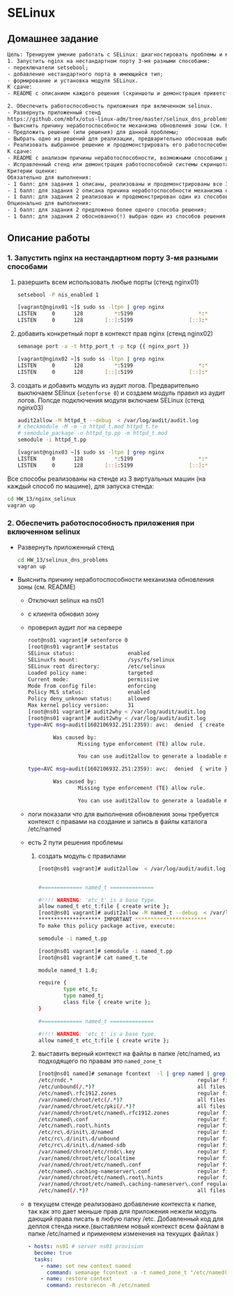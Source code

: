 # SELinux

## Домашнее задание

```txt
Цель: Тренируем умение работать с SELinux: диагностировать проблемы и модифицировать политики SELinux для корректной работы приложений, если это требуется.
1. Запустить nginx на нестандартном порту 3-мя разными способами:
- переключатели setsebool;
- добавление нестандартного порта в имеющийся тип;
- формирование и установка модуля SELinux.
К сдаче:
- README с описанием каждого решения (скриншоты и демонстрация приветствуются).

2. Обеспечить работоспособность приложения при включенном selinux.
- Развернуть приложенный стенд
https://github.com/mbfx/otus-linux-adm/tree/master/selinux_dns_problems
- Выяснить причину неработоспособности механизма обновления зоны (см. README);
- Предложить решение (или решения) для данной проблемы;
- Выбрать одно из решений для реализации, предварительно обосновав выбор;
- Реализовать выбранное решение и продемонстрировать его работоспособность.
К сдаче:
- README с анализом причины неработоспособности, возможными способами решения и обоснованием выбора одного из них;
- Исправленный стенд или демонстрация работоспособной системы скриншотами и описанием.
Критерии оценки:
Обязательно для выполнения:
- 1 балл: для задания 1 описаны, реализованы и продемонстрированы все 3 способа решения;
- 1 балл: для задания 2 описана причина неработоспособности механизма обновления зоны;
- 1 балл: для задания 2 реализован и продемонстрирован один из способов решения;
Опционально для выполнения:
- 1 балл: для задания 2 предложено более одного способа решения;
- 1 балл: для задания 2 обоснованно(!) выбран один из способов решения.

```

## Описание работы

### 1. Запустить nginx на нестандартном порту 3-мя разными способами

1. разершить всем использовать любые порты (стенд nginx01)

    ```bash
    setsebool -P nis_enabled 1
    ```

    ```bash
    [vagrant@nginx01 ~]$ sudo ss -ltpn | grep nginx
    LISTEN     0      128          *:5199                     *:*                   users:(("nginx",pid=3258,fd=6),("nginx",pid=3257,fd=6))
    LISTEN     0      128       [::]:5199                  [::]:*                   users:(("nginx",pid=3258,fd=7),("nginx",pid=3257,fd=7))
    ```

1. добавить конкретный порт в контекст прав nginx (стенд nginx02)

    ```bash
    semanage port -a -t http_port_t -p tcp {{ nginx_port }}
    ```

    ```bash
    [vagrant@nginx02 ~]$ sudo ss -ltpn | grep nginx
    LISTEN     0      128          *:5199                     *:*                   users:(("nginx",pid=7504,fd=6),("nginx",pid=7503,fd=6))
    LISTEN     0      128       [::]:5199                  [::]:*                   users:(("nginx",pid=7504,fd=7),("nginx",pid=7503,fd=7))
    ```

1. создать и добавить модуль из аудит логов. Предварительно выключаем SElinux (```setenforse 0```) и создаем модуль правил из аудит логов. Полсде подключения модуля включаем SELinux (стенд nginx03)

    ```bash
    audit2allow -M httpd_t --debug  < /var/log/audit/audit.log
    # checkmodule -M -m -o httpd_t.mod httpd_t.te
    # semodule_package -o httpd_tp.pp -m httpd_t.mod
    semodule -i httpd_t.pp
    ```

    ```bash
    [vagrant@nginx03 ~]$ sudo ss -ltpn | grep nginx
    LISTEN     0      128          *:5199                     *:*                   users:(("nginx",pid=7765,fd=6),("nginx",pid=7764,fd=6))
    LISTEN     0      128       [::]:5199                  [::]:*                   users:(("nginx",pid=7765,fd=7),("nginx",pid=7764,fd=7))
    ```

Все способы реализованы на стенде из 3 виртуальных машин (на каждый способ по машине), для запуска стенда:

```bash
cd HW_13/nginx_selinux
vagran up
```

### 2. Обеспечить работоспособность приложения при включенном selinux

* Развернуть приложенный стенд

    ```bash
    cd HW_13/selinux_dns_problems
    vagran up
    ```

* Выяснить причину неработоспособности механизма обновления зоны (см. README)
  * Отключил selinux на ns01
  * с клиента обновил зону
  * проверил аудит лог на сервере

    ```bash
    root@ns01 vagrant]# setenforce 0
    [root@ns01 vagrant]# sestatus  
    SELinux status:                 enabled
    SELinuxfs mount:                /sys/fs/selinux
    SELinux root directory:         /etc/selinux
    Loaded policy name:             targeted
    Current mode:                   permissive
    Mode from config file:          enforcing
    Policy MLS status:              enabled
    Policy deny_unknown status:     allowed
    Max kernel policy version:      31
    [root@ns01 vagrant]# audit2why < /var/log/audit/audit.log
    [root@ns01 vagrant]# audit2why < /var/log/audit/audit.log
    type=AVC msg=audit(1602106932.251:2359): avc:  denied  { create } for  pid=8105 comm="isc-worker0000" name="named.ddns.lab.view1.jnl" scontext=system_u:system_r:named_t:s0 tcontext=system_u:object_r:etc_t:s0 tclass=file permissive=1

            Was caused by:
                    Missing type enforcement (TE) allow rule.

                    You can use audit2allow to generate a loadable module to allow this access.

    type=AVC msg=audit(1602106932.251:2359): avc:  denied  { write } for  pid=8105 comm="isc-worker0000" path="/etc/named/dynamic/named.ddns.lab.view1.jnl" dev="sda1" ino=67149894 scontext=system_u:system_r:named_t:s0 tcontext=system_u:object_r:etc_t:s0 tclass=file permissive=1

            Was caused by:
                    Missing type enforcement (TE) allow rule.

                    You can use audit2allow to generate a loadable module to allow this access.

    ```

  * логи показали что для выполнения обновления зоны требуется контекст с правами на создание и запись в файлы каталога /etc/named
  * есть 2 пути решения проблемы
    1. создать модуль с правилами

        ```bash
        [root@ns01 vagrant]# audit2allow  < /var/log/audit/audit.log


        #============= named_t ==============

        #!!!! WARNING: 'etc_t' is a base type.
        allow named_t etc_t:file { create write };
        [root@ns01 vagrant]# audit2allow -M named_t --debug  < /var/log/audit/audit.log
        ******************** IMPORTANT ***********************
        To make this policy package active, execute:

        semodule -i named_t.pp

        [root@ns01 vagrant]# semodule -i named_t.pp
        [root@ns01 vagrant]# cat named_t.te

        module named_t 1.0;

        require {
                type etc_t;
                type named_t;
                class file { create write };
        }

        #============= named_t ==============

        #!!!! WARNING: 'etc_t' is a base type.
        allow named_t etc_t:file { create write };
        ```

    1. выставить верный контекст на файлы в папке /etc/named, из подходящего по правам это ```named_zone_t```

        ```bash
        [root@ns01 named]# semanage fcontext  -l | grep named | grep etc
        /etc/rndc.*                                        regular file       system_u:object_r:named_conf_t:s0
        /etc/unbound(/.*)?                                 all files          system_u:object_r:named_conf_t:s0
        /etc/named\.rfc1912.zones                          regular file       system_u:object_r:named_conf_t:s0
        /var/named/chroot/etc(/.*)?                        all files          system_u:object_r:etc_t:s0
        /var/named/chroot/etc/pki(/.*)?                    all files          system_u:object_r:cert_t:s0
        /var/named/chroot/etc/named\.rfc1912.zones         regular file       system_u:object_r:named_conf_t:s0
        /etc/named\.conf                                   regular file       system_u:object_r:named_conf_t:s0
        /etc/named\.root\.hints                            regular file       system_u:object_r:named_conf_t:s0
        /etc/rc\.d/init\.d/named                           regular file       system_u:object_r:named_initrc_exec_t:s0
        /etc/rc\.d/init\.d/unbound                         regular file       system_u:object_r:named_initrc_exec_t:s0
        /etc/rc\.d/init\.d/named-sdb                       regular file       system_u:object_r:named_initrc_exec_t:s0
        /var/named/chroot/etc/rndc\.key                    regular file       system_u:object_r:dnssec_t:s0
        /var/named/chroot/etc/localtime                    regular file       system_u:object_r:locale_t:s0
        /var/named/chroot/etc/named\.conf                  regular file       system_u:object_r:named_conf_t:s0
        /etc/named\.caching-nameserver\.conf               regular file       system_u:object_r:named_conf_t:s0
        /var/named/chroot/etc/named\.root\.hints           regular file       system_u:object_r:named_conf_t:s0
        /var/named/chroot/etc/named\.caching-nameserver\.conf regular file       system_u:object_r:named_conf_t:s0
        /etc/named(/.*)?                                   all files          system_u:object_r:named_zone_t:s0
        ```

  * в текущем стенде реализовано добавление контекста к папке, так как это дает меньше прав для приложения нежели модуль дающий права писать в любую папку /etc. Добавленный код для деплоя стенда  ниже.(выставляем новый контекст всем файлам в папке /etc/named и применяем изменения на текущих файлах )

    ```yaml
    - hosts: ns01 # server ns01 provision
      become: true
      tasks:
        - name: set new context named
          command: semanage fcontext -a -t named_zone_t "/etc/named(/.*)?"
        - name: restore context
          command: restorecon -R /etc/named
    ```
